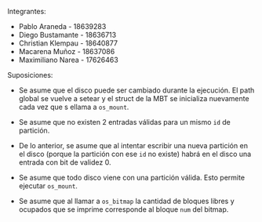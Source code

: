 Integrantes:

- Pablo Araneda - 18639283
- Diego Bustamante - 18636713
- Christian Klempau - 18640877
- Macarena Muñoz - 18637086
- Maximiliano Narea - 17626463

Suposiciones:

- Se asume que el disco puede ser cambiado durante la ejecución. El path global se vuelve a setear y el struct de la MBT se inicializa nuevamente cada vez que s ellama a `os_mount`.

- Se asume que no existen 2 entradas válidas para un mismo `id` de partición.

- De lo anterior, se asume que al intentar escribir una nueva partición en el disco (porque la partición con ese `id` no existe) habrá en el disco una entrada con bit de validez 0.

- Se asume que todo disco viene con una partición válida. Esto permite ejecutar `os_mount`.

- Se asume que al llamar a `os_bitmap` la cantidad de bloques libres y ocupados que se imprime corresponde al bloque `num` del bitmap.